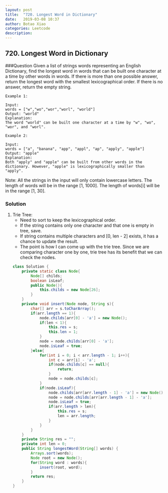 ```yaml
---
layout: post
title:  "720. Longest Word in Dictionary"
date:   2019-03-08 10:37
author: Botao Xiao
categories: Leetcode
description:
---
```

## 720. Longest Word in Dictionary

###Question
Given a list of strings words representing an English Dictionary, find the longest word in words that can be built one character at a time by other words in words. If there is more than one possible answer, return the longest word with the smallest lexicographical order.
If there is no answer, return the empty string.

```
Example 1:

Input: 
words = ["w","wo","wor","worl", "world"]
Output: "world"
Explanation: 
The word "world" can be built one character at a time by "w", "wo", "wor", and "worl".

Example 2:

Input: 
words = ["a", "banana", "app", "appl", "ap", "apply", "apple"]
Output: "apple"
Explanation: 
Both "apply" and "apple" can be built from other words in the dictionary. However, "apple" is lexicographically smaller than "apply".
```

Note:
All the strings in the input will only contain lowercase letters.
The length of words will be in the range [1, 1000].
The length of words[i] will be in the range [1, 30].


### Solution
1. Trie Tree: 
	* Need to sort to keep the lexicographical order.
	* If the string contains only one character and that one is empty in tree, save.
	* If string contains multiple characters and [0, len - 2] exists, it has a chance to update the result.
	* The point is how I can come up with the trie tree. Since we are comparing character one by one, trie tree has its benefit that we can check the nodes.
	```Java
	class Solution {
		private static class Node{
			Node[] childs;
			boolean isLeaf;
			public Node(){
				this.childs = new Node[26];
			}
		}
		private void insert(Node node, String s){
			char[] arr = s.toCharArray();
			if(arr.length == 1){
				node.childs[arr[0] - 'a'] = new Node();
				if(len < 1){
					this.res = s;
					this.len = 1;
				}
				node = node.childs[arr[0] - 'a'];
				node.isLeaf = true;
			}else{
				for(int i = 0; i < arr.length - 1; i++){
					int c = arr[i] - 'a';
					if(node.childs[c] == null){
						return;
					}
					node = node.childs[c];
				}
				if(node.isLeaf){
					node.childs[arr[arr.length - 1] - 'a'] = new Node();
					node = node.childs[arr[arr.length - 1] - 'a'];
					node.isLeaf = true;
					if(arr.length > len){
						this.res = s;
						len = arr.length;
					}
				}
			}
		}
		private String res = "";
		private int len = 0;
		public String longestWord(String[] words) {
			Arrays.sort(words);
			Node root = new Node();
			for(String word : words){
				insert(root, word);
			}
			return res;
		}
	}
	```
